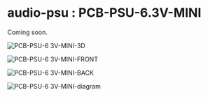# audio-psu : PCB-PSU-6.3V-MINI

Coming soon.

![PCB-PSU-6 3V-MINI-3D](https://github.com/user-attachments/assets/4ba1f311-683b-4f61-97ab-57eb93d1b0ac)

![PCB-PSU-6 3V-MINI-FRONT](https://github.com/user-attachments/assets/4afbee00-478c-4234-b7b8-9fd479e4a5d7)

![PCB-PSU-6 3V-MINI-BACK](https://github.com/user-attachments/assets/29f0f229-8385-4acc-9eac-5748c56349b2)

![PCB-PSU-6 3V-MINI-diagram](https://github.com/user-attachments/assets/068750f9-8174-4730-ad0d-b12d6c5f3a20)

